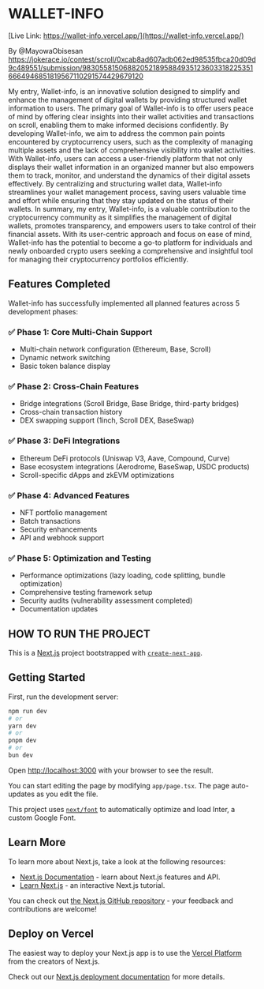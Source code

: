 # WALLET-INFO

[Live Link: https://wallet-info.vercel.app/](https://wallet-info.vercel.app/)

By @MayowaObisesan
<https://jokerace.io/contest/scroll/0xcab8ad607adb062ed98535fbca20d09d9c489551/submission/9830558150688205218958849351236033182253516664946851819567110291574429679120>

My entry, Wallet-info, is an innovative solution designed to simplify and enhance the management of digital wallets by providing structured wallet information to users. The primary goal of Wallet-info is to offer users peace of mind by offering clear insights into their wallet activities and transactions on scroll, enabling them to make informed decisions confidently. By developing Wallet-info, we aim to address the common pain points encountered by cryptocurrency users, such as the complexity of managing multiple assets and the lack of comprehensive visibility into wallet activities. With Wallet-info, users can access a user-friendly platform that not only displays their wallet information in an organized manner but also empowers them to track, monitor, and understand the dynamics of their digital assets effectively. By centralizing and structuring wallet data, Wallet-info streamlines your wallet management process, saving users valuable time and effort while ensuring that they stay updated on the status of their wallets. In summary, my entry, Wallet-info, is a valuable contribution to the cryptocurrency community as it simplifies the management of digital wallets, promotes transparency, and empowers users to take control of their financial assets. With its user-centric approach and focus on ease of mind, Wallet-info has the potential to become a go-to platform for individuals and newly onboarded crypto users seeking a comprehensive and insightful tool for managing their cryptocurrency portfolios efficiently.

## Features Completed

Wallet-info has successfully implemented all planned features across 5 development phases:

### ✅ Phase 1: Core Multi-Chain Support
- Multi-chain network configuration (Ethereum, Base, Scroll)
- Dynamic network switching
- Basic token balance display

### ✅ Phase 2: Cross-Chain Features
- Bridge integrations (Scroll Bridge, Base Bridge, third-party bridges)
- Cross-chain transaction history
- DEX swapping support (1inch, Scroll DEX, BaseSwap)

### ✅ Phase 3: DeFi Integrations
- Ethereum DeFi protocols (Uniswap V3, Aave, Compound, Curve)
- Base ecosystem integrations (Aerodrome, BaseSwap, USDC products)
- Scroll-specific dApps and zkEVM optimizations

### ✅ Phase 4: Advanced Features
- NFT portfolio management
- Batch transactions
- Security enhancements
- API and webhook support

### ✅ Phase 5: Optimization and Testing
- Performance optimizations (lazy loading, code splitting, bundle optimization)
- Comprehensive testing framework setup
- Security audits (vulnerability assessment completed)
- Documentation updates

## HOW TO RUN THE PROJECT

This is a [Next.js](https://nextjs.org/) project bootstrapped with [`create-next-app`](https://github.com/vercel/next.js/tree/canary/packages/create-next-app).

## Getting Started

First, run the development server:

```bash
npm run dev
# or
yarn dev
# or
pnpm dev
# or
bun dev
```

Open [http://localhost:3000](http://localhost:3000) with your browser to see the result.

You can start editing the page by modifying `app/page.tsx`. The page auto-updates as you edit the file.

This project uses [`next/font`](https://nextjs.org/docs/basic-features/font-optimization) to automatically optimize and load Inter, a custom Google Font.

## Learn More

To learn more about Next.js, take a look at the following resources:

- [Next.js Documentation](https://nextjs.org/docs) - learn about Next.js features and API.
- [Learn Next.js](https://nextjs.org/learn) - an interactive Next.js tutorial.

You can check out [the Next.js GitHub repository](https://github.com/vercel/next.js/) - your feedback and contributions are welcome!

## Deploy on Vercel

The easiest way to deploy your Next.js app is to use the [Vercel Platform](https://vercel.com/new?utm_medium=default-template&filter=next.js&utm_source=create-next-app&utm_campaign=create-next-app-readme) from the creators of Next.js.

Check out our [Next.js deployment documentation](https://nextjs.org/docs/deployment) for more details.
